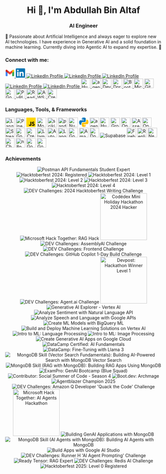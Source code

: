 <h1 align="center">Hi 👋, I'm Abdullah Bin Altaf</h1>
<h3 align="center">AI Engineer</h3>
<p>🚀 Passionate about Artificial Intelligence and always eager to explore new AI technologies. I have experience in Generative AI and a solid foundation in machine learning. Currently diving into Agentic AI to expand my expertise. 🚀</p>
<h3 align="left">Connect with me:</h3>
<a align="left" href="mailto:abdullahkoraal@gmail.com" target="_blank">
<img src="https://raw.githubusercontent.com/github/explore/refs/heads/main/topics/gmail/gmail.png" alt="LinkedIn Profile" height="30px" width="30px" title="Email">
</a>
<a align="left" href="https://www.linkedin.com/in/abdullah-k18/" target="_blank">
<img src="https://github.com/abdullah-k18/Github-Profile-README-Generator/blob/main/images/logo.png" alt="LinkedIn Profile" height="30px" width="30px" title="Linkedin">
</a>
<a align="left" href="https://www.youtube.com/@abdulla_k18" target="_blank">
<img src="https://cdn.iconscout.com/icon/free/png-256/free-youtube-logo-icon-download-in-svg-png-gif-file-formats--social-media-70-flat-icons-color-pack-logos-432560.png?f=webp&w=256" alt="LinkedIn Profile" height="30px" width="30px" title="YouTube">
</a>
<a align="left" href="https://discordapp.com/users/1250502704942284915" target="_blank">
<img src="https://avatars.githubusercontent.com/u/1965106?s=200&v=4" alt="LinkedIn Profile" height="30px" width="30px" title="Discord">
</a>
<a align="left" href="https://dev.to/abdullah-k18" target="_blank">
<img src="https://avatars.githubusercontent.com/u/13521919?s=200&v=4" alt="LinkedIn Profile" height="30px" width="30px" title="DEV Community">
</a>
<a align="left" href="https://hashnode.com/@abdullahk18" target="_blank">
<img src="https://avatars.githubusercontent.com/u/16342708?s=200&v=4" alt="LinkedIn Profile" height="30px" width="30px" title="Hashnode">
</a>
<a align="left" href="https://medium.com/@abdullahk18" target="_blank">
<img src="https://avatars.githubusercontent.com/u/923954?s=200&v=4" alt="LinkedIn Profile" height="30px" width="30px" title="Medium">
</a>
<a align="left" href="https://huggingface.co/abdullah-k18" target="_blank">
<img src="https://huggingface.co/datasets/huggingface/brand-assets/resolve/main/hf-logo.png" width="30px" height="30px" title="Hugging Face">
</a>
<a align="left" href="https://agent.ai/human/abdulla_k18" target="_blank">
<img src="https://agent.ai/agent.ai-gear/logomark.png" width="30px" height="30px" title="agent.ai">
</a>
<a align="left" href="https://devpost.com/abdullahkoraal" target="_blank">
<img src="https://www.clipartmax.com/png/middle/231-2318034_slack-devpost-devpost-logo.png" width="30px" height="30px" title="Devpost">
</a>
<a align="left" href="https://dorahacks.io/hacker/abdullah-k18" target="_blank">
<img src="https://cryptototem.com/wp-content/uploads/2023/06/DoraHacks-logo.jpg" width="30px" height="30px" title="DoraHacks">
</a>
<a align="left" href="https://www.boot.dev/u/abdullah-k18" target="_blank">
<img src="https://avatars.githubusercontent.com/u/72108331?s=200&v=4" width="30px" height="30px" title="Boot.dev">
</a>
<a align="left" href="https://learn.microsoft.com/en-us/users/abdullah-k18/" target="_blank">
<img src="https://avatars.githubusercontent.com/u/6154722?s=200&v=4" width="30px" height="30px" title="Microsoft Learn">
</a>
<a align="left" href="https://gitlab.com/abdullah-k18" target="_blank">
<img src="https://cdn4.iconfinder.com/data/icons/logos-and-brands/512/144_Gitlab_logo_logos-512.png" width="30px" height="30px" title="GitLab">
</a>
<a align="left" href="https://www.cloudskillsboost.google/public_profiles/af7812cf-2266-4107-85a0-194c2a5e1d59" target="_blank">
<img src="https://images.store.crowdstrike.com/9748z14dd5zg/7MGTtSyAi2Z29Dmiwkusu/30de0bcae755e11aebe7e87823feb9cb/Googlecloud_icon_square.png" width="30px" height="30px" title="Google Cloud Skills Boost">
</a>
<a align="left" href="https://pypi.org/user/abdullah-k18/" target="_blank">
<img src="https://upload.wikimedia.org/wikipedia/commons/thumb/0/04/PyPI-Logo-notext.svg/1200px-PyPI-Logo-notext.svg.png" width="30px" height="30px" title="PyPI">
</a>
<a align="left" href="https://app.readytensor.ai/users/abdullah-k18" target="_blank">
<img src="https://avatars.githubusercontent.com/u/104222293?s=200&v=4" width="30px" height="30px" title="Ready Tensor">
</a>
<a align="left" href="https://builder.aws.com/community/@abdullahk18" target="_blank">
<img src="https://builder.aws.com/builder-favicon.svg" width="30px" height="30px" title="AWS Builder Center">
</a>
<a align="left" href="https://www.credly.com/users/abdullah-k18" target="_blank">
<img src="https://cdn.jotfor.ms/image/r/aHR0cHM6Ly9maWxlcy5qb3Rmb3JtLmNvbS9qb3Rmb3JtYXBwcy96YXBpZXItaW50ZWdyYXRpb24tY3JlZGx5LWM0OTY0OWU1NzZjOTZlZDZmNGEzMTk2NzZiNzg5OGIwLnBuZw==/credly-.png?w=1200" width="30px" height="30px" title="Credly">
</a>
<h3 align="left">Languages, Tools, & Frameworks</h3>
<p><img src="https://registry.npmmirror.com/@lobehub/icons-static-png/latest/files/dark/langchain-color.png" width="30px" height="30px" title="LangChain">
  <img src="https://avatars.githubusercontent.com/u/54333248?s=200&v=4" width="30px" height="30px" title="Pinecone">
  <img src="https://github.com/abdullah-k18/Github-Profile-README-Generator/blob/main/images/javascript.svg" width="30px" height="30px" title="JavaScript">
  <img src="https://avatars.githubusercontent.com/u/45120?s=200&v=4" width="30px" height="30px" title="MongoDB">
  <img src="https://avatars.githubusercontent.com/u/365630?s=200&v=4" width="30px" height="30px" title="scikit-learn">
  <img src="https://avatars.githubusercontent.com/u/21206976?s=200&v=4" width="30px" height="30px" title="pandas">
  <img src="https://avatars.githubusercontent.com/u/288276?s=200&v=4" width="30px" height="30px" title="NumPy">
  <img src="https://github.com/abdullah-k18/Github-Profile-README-Generator/blob/main/images/python.svg" width="30px" height="30px" title="Python">
  <img src="https://agent.ai/agent.ai-gear/logomark.png" width="30px" height="30px" title="agent.ai">
  <img src="https://huggingface.co/datasets/huggingface/brand-assets/resolve/main/hf-logo.png" width="30px" height="30px" title="Hugging Face">
  <img src="https://avatars.githubusercontent.com/u/7464134?s=200&v=4" width="30px" height="30px" title="Groq Cloud">
  <img src="https://avatars.githubusercontent.com/u/14957082?s=200&v=4" width="30px" height="30px" title="OpenAI">
  <img src="https://avatars.githubusercontent.com/u/24515738?s=200&v=4" width="30px" height="30px" title="AssemblyAI">
  <img src="https://avatars.githubusercontent.com/u/139423088?s=200&v=4" width="30px" height="30px" title="OpenRouter"> 
  <img src="https://avatars.githubusercontent.com/u/45109972?s=200&v=4" width="30px" height="30px" title="Streamlit">
  <img src="https://avatars.githubusercontent.com/u/33467679?s=200&v=4" width="30px" height="30px" title="Google Colab">
  <img src="https://avatars.githubusercontent.com/u/170677839?s=200&v=4" width="30px" height="30px" title="CrewAI">
  <img src="https://avatars.githubusercontent.com/u/130722866?s=200&v=4" width="30px" height="30px" title="LlamaIndex">
  <img src="https://camo.githubusercontent.com/ef7d1a44f4abc5699119b28077235bbda84152fa2d74a4ea5abc7d1bccffdcbd/68747470733a2f2f6d6963726f736f66742e6769746875622e696f2f6175746f67656e2f302e322f696d672f61672e737667" width="30px" height="30px" title="AutoGen">
  <img src="https://avatars.githubusercontent.com/u/85702467?s=200&v=4" width="30px" height="30px" title="Langflow">
  <img src="https://upload.wikimedia.org/wikipedia/commons/thumb/0/05/Vertex_AI_Logo.svg/2048px-Vertex_AI_Logo.svg.png" width="30px" height="30px" title="Google Cloud Platform: Vertex AI">
  <img src="https://www.bluematador.com/hs-fs/hubfs/blog/new/How%20Many%20Packets%20per%20Second%20PPS%20in%20Amazon%20EC2/BM-EC2-post-icon.png?width=200&name=BM-EC2-post-icon.png" width="30px" height="30px" title="Amazon Web Services: EC2">
  <img src="https://avatars.githubusercontent.com/u/5429470?s=200&v=4" width="30px" height="30px" title="Docker">
  <img src="https://avatars.githubusercontent.com/u/54469796?s=200&v=4" height="30px" title="Supabase">
  <img src="https://avatars.githubusercontent.com/u/1335026?s=200&v=4" width="30px" height="30px" title="Firebase">
  <img src="https://avatars.githubusercontent.com/u/983194?s=200&v=4" width="30px" height="30px" title="Replit">
  <img src="https://camo.githubusercontent.com/c3635f27439ecdbf20e3cbf969c156f4040f10a0c8c836cf307d916dd8f806d4/68747470733a2f2f6173736574732e76657263656c2e636f6d2f696d6167652f75706c6f61642f76313636323133303535392f6e6578746a732f49636f6e5f6461726b5f6261636b67726f756e642e706e67" width="30px" height="30px" title="Next.js">
  <img src="https://avatars.githubusercontent.com/u/128686189?s=200&v=4" width="30px" height="30px" title="Chainlit">
  <img src="https://avatars.githubusercontent.com/u/45487711?s=48&v=4" width="30px" height="30px" title="n8n">
  <img src="https://brandlogos.net/wp-content/uploads/2025/03/gemini_icon-logo_brandlogos.net_bqzeu-300x300.png" width="30px" height="30px" title="Google Gemini">
  <img src="https://www.gstatic.com/aistudio/ai_studio_favicon_2_96x96.png" width="30px" height="30px" title="Google AI Studio">
</p>
<h3 align="left">Achievements</h3>
<p>
  <div align="center">
    <img src="https://cc.sj-cdn.net/instructor/3d8458f2k85sh-postman/course_series/3a5xz9m019od4/promo-image.1649784759.png" height="150px" title="Postman API Fundamentals Student Expert">
    <img src="https://assets.holopin.io/hf2024levels/level0-sloth-hello-0-0-0-0.webp" height="150px" title="Hacktoberfest 2024: Registered">
    <img src="https://assets.holopin.io/hf2024levels/level1-sloth-hello-tumbler-0-0-0.webp" height="150px" title="Hacktoberfest 2024: Level 1">
    <img src="https://assets.holopin.io/hf2024levels/level2-sloth-hello-tumbler-robe-0-0.webp" height="150px" title="Hacktoberfest 2024: Level 2">
    <img src="https://assets.holopin.io/hf2024levels/level3-sloth-hello-tumbler-robe-sparkle-0.webp" height="150px" title="Hacktoberfest 2024: Level 3">
    <img src="https://assets.holopin.io/hf2024levels/level4-sloth-hello-tumbler-robe-sparkle-moon.webp" height="150px" title="Hacktoberfest 2024: Level 4">
    <img src="https://media2.dev.to/dynamic/image/width=180,height=,fit=scale-down,gravity=auto,format=auto/https%3A%2F%2Fdev-to-uploads.s3.amazonaws.com%2Fuploads%2Fbadge%2Fbadge_image%2F349%2FHacktoberfest_Challenge-03.png" height="150px" title="DEV Challenges: 2024 Hacktoberfest Writing Challenge">
    <img src="https://images.credly.com/size/340x340/images/c8de44c7-9891-4bae-b3a7-a65ed1c28a2a/blob" height="150px" title="Microsoft Hack Together: RAG Hack">
    <img src="https://templates.images.credential.net/1734444452338981571626932552229.png" height="150px" width="150px" title="Codédex Mini Holiday Hackathon 2024 Hacker">
    <img src="https://media2.dev.to/dynamic/image/width=180,height=,fit=scale-down,gravity=auto,format=auto/https%3A%2F%2Fdev-to-uploads.s3.amazonaws.com%2Fuploads%2Fbadge%2Fbadge_image%2F351%2FAssemblyAI_Badges-04.png" height="150px" title="DEV Challenges: AssemblyAI Challenge">
    <img src="https://media2.dev.to/dynamic/image/width=180,height=,fit=scale-down,gravity=auto,format=auto/https%3A%2F%2Fdev-to-uploads.s3.amazonaws.com%2Fuploads%2Fbadge%2Fbadge_image%2F320%2FHeader_Draft-06.png" height="150px" title="DEV Challenges: Frontend Challenge">
    <img src="https://media2.dev.to/dynamic/image/width=180,height=,fit=scale-down,gravity=auto,format=auto/https%3A%2F%2Fdev-to-uploads.s3.amazonaws.com%2Fuploads%2Fbadge%2Fbadge_image%2F357%2FGitHub_Completion_Badge.png" height="150px" title="DEV Challenges: GitHub Copilot 1-Day Build Challenge">
    <img src="https://media2.dev.to/dynamic/image/width=180,height=,fit=scale-down,gravity=auto,format=auto/https%3A%2F%2Fdev-to-uploads.s3.amazonaws.com%2Fuploads%2Fbadge%2Fbadge_image%2F359%2FAgent.ai_Completion_Badge.png" height="150px" title="DEV Challenges: Agent.ai Challenge">
    <img src="https://d112y698adiu2z.cloudfront.net/photos/production/achievement_photos/000/930/137/datas/fe7da55a06691d0a0fa2fb2f32d9d352_medium_bronze.png" height="150px" width="150px" title="Devpost: Hackathon Winner Level 1">
    <img src="https://cdn.qwiklabs.com/Q3q8iU%2B3%2F5vrRb%2FHPgI86XIsGLdErHa3uLKJ%2Brxfs7Y%3D" height="150px" title="Generative AI Explorer - Vertex AI">
    <img src="https://cdn.qwiklabs.com/JOmYLpYKK1IZvJx%2FtSZh%2B5fTLcpu37J8lMm8v0qQm6Q%3D" height="150px" title="Analyze Sentiment with Natural Language API">
    <img src="https://cdn.qwiklabs.com/9l3ABNdsyhUC0bPIs6Vf1sAGsC4nb7UGe9GuP39%2FwKI%3D" height="150px" title="Analyze Speech and Language with Google APIs">
    <img src="https://cdn.qwiklabs.com/Wm106BMo1s08lU7N%2BBp7tWioQwpDFr1R60VxPqqF8r0%3D" height="150px" title="Create ML Models with BigQuery ML">
    <img src="https://cdn.qwiklabs.com/LLap1XFnTYXllIUjms9Kl6dVtMr%2FsiX2BTz1ElNuDHg%3D" height="150px" title="Build and Deploy Machine Learning Solutions on Vertex AI">
    <img src="https://cdn.qwiklabs.com/PMvEwj92V3P6rguG5fqCAhaQ9eK49tlm5CVMnyszVlg%3D" height="150px" title="Intro to ML: Language Processing">
    <img src="https://cdn.qwiklabs.com/A13uL5L4k9eJte78rdSAoCACA7eAemssidFBZbqoe0o%3D" height="150px" title="Intro to ML: Image Processing">
    <img src="https://cdn.qwiklabs.com/NZjkRzcCusZ61oE8mWpjEmZktZUXkmO%2F%2F19TokDAnsU%3D" height="150px" title="Create Generative AI Apps on Google Cloud">
    <img src="https://media.datacamp.com/legacy/Certification/Skill%20Verification/ai_fundamentals.png" height="150px" title="DataCamp Certified: AI Fundamentals">
    <img src="https://www.datacamp.com/statement-of-accomplishment/badge/course/5a875c2c9cb72d1a672d5ab781c9f4347fbf9605.png" height="150px" title="DataCamp: Fine-Tuning with Llama 3">
    <img src="https://images.credly.com/size/340x340/images/730e9c82-7869-4288-b580-9f8500a94465/blob" height="150px" title="MongoDB Skill (Vector Search Fundamentals): Building AI-Powered Search with MongoDB Vector Search">
    <img src="https://images.credly.com/size/340x340/images/2aff887d-ee1e-479f-b26f-dcb20d647bd6/blob" height="150px" title="MongoDB Skill (RAG with MongoDB): Building RAG Apps Using MongoDB">
    <img src="https://github.com/user-attachments/assets/d728dc6a-efa0-4097-bc7c-77bc77ba317e" height="150px" title="ExamPro: GenAI Bootcamp (Blue Squad)">
    <img src="https://github.com/user-attachments/assets/ef77e86c-b528-4926-bcad-8028de713206" height="150px" title="Contributor: Social Summer of Code - Season 4">
    <img src="https://storage.googleapis.com/qvault-webapp-dynamic-assets/course_assets/cCkeGw0.png" height="150px" title="Boot.dev: Archmage">
    <img src="https://trailhead.salesforce.com/assets/agentblazer/agentblazer-level-1-3afbb05a25116376d5021711bb6d1b3550296280f8d5cb3b69c1188cdcfe723b.png" height="150px" title="Agentblazer Champion 2025">
    <img src="https://media2.dev.to/dynamic/image/width=180,height=,fit=scale-down,gravity=auto,format=auto/https%3A%2F%2Fdev-to-uploads.s3.amazonaws.com%2Fuploads%2Fbadge%2Fbadge_image%2F376%2FAsset_6_2x.png" height="150px" title="DEV Challenges: Amazon Q Developer 'Quack the Code' Challenge">
    <img src="https://images.credly.com/size/110x110/images/648f7e43-0438-4607-a6cb-140a60d643d3/blob" height="150px" width="150px" title="Microsoft Hack Together: AI Agents Hackathon">
    <img src="https://images.credly.com/size/340x340/images/5bca6dc6-1e23-4f72-9368-dbc0cbf8b5cc/blob" height="150px" title="Building GenAI Applications with MongoDB">
    <img src="https://images.credly.com/size/340x340/images/252ed95c-8043-44f5-ae1f-6f5a6cf313c4/blob" height="150px" title="MongoDB Skill (AI Agents with MongoDB): Building AI Agents with MongoDB">
    <img src="https://ci3.googleusercontent.com/meips/ADKq_NaJ7Njj4ubJ7luZLdnBtH9guhMY8WqTT3bUeMaCXZQKMB0Rem3QE-2uuQCo03vBIkc4JVwh7wkRr8HEAH23OcCseOLoofm9sD8NUwZAlDqCPDO2tAEr-6aCpfv9OCTYbeN2E4NcfPki2BcZMzjxKUo0gQE=s0-d-e1-ft#https://dev-to-uploads.s3.amazonaws.com/uploads/badge/badge_image/381/DEV_Education_Badge.png" height="150px" title="Build Apps with Google AI Studio">
    <img src="https://media2.dev.to/dynamic/image/width=250,height=,fit=scale-down,gravity=auto,format=auto/https%3A%2F%2Fdev-to-uploads.s3.amazonaws.com%2Fuploads%2Fbadge%2Fbadge_image%2F384%2FRunner_H_Participant1.png" height="150px" title="DEV Challenges: Runner H 'AI Agent Prompting' Challenge">
    <img src="https://app.readytensor.ai/_next/image?url=%2Fimages%2Fbadges%2Frag_expert.png&w=128&q=75" height="150px" title="Ready Tensor: RAG Expert">
    <img src="https://ci3.googleusercontent.com/meips/ADKq_NZzi4o9xFN4bmbso9j8XLS0w3Ac0teh3BdLa6uLiToQpV8f6OJat2PjdtUJ75uB4hzJjp5xS5LXNfLftnh_ZClp7QZlOPGPy0Njdczii_IP0uEevNZ8p4xkilD6neaBWoicXxJERO8U=s0-d-e1-ft#https://dev-to-uploads.s3.amazonaws.com/uploads/badge/badge_image/391/Asset_91.png" height="150px" title="DEV Challenges: Redis AI Challenge">
    <img src="https://assets.holopin.io/hf2025levels/lvl0-astronaut.webp" height="150px" title="Hacktoberfest 2025: Level 0 Registered">
  <div/>
</p>
